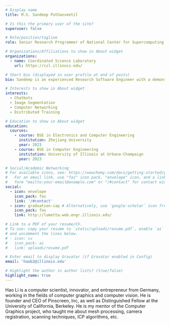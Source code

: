 ```yaml
---
# Display name
title: M.S. Sandeep Puthanveetil

# Is this the primary user of the site?
superuser: false

# Role/position/tagline
role: Senior Research Programmer of National Center for Supercomputing Applications

# Organizations/Affiliations to show in About widget
organizations:
  - name: Coordinated Science Laboratory
    url: https://csl.illinois.edu/

# Short bio (displayed in user profile at end of posts)
bio: Sandeep is an experienced Research Software Engineer with a demonstrated history of working in multiple research areas. Skilled in Computer Vision and Image Analysis. Strong engineering professional with a Master of Science in Computer Science and Engineering from the University at Buffalo. He helped me with a networking bug in FastAPI when I was doing the Professor Medo Project. He provided me an insight of the asynchronization issues, that the server frameworks are already well-built and we'd better expect bugs showing in other places.

# Interests to show in About widget
interests:
  - Chatbots
  - Image Segmentation
  - Computer Networking
  - Distributed Training

# Education to show in About widget
education:
  courses:
    - course: BSE in Electronics and Computer Engineering
      institution: Zhejiang University
      year: 2023
    - course: BSE in Computer Engineering
      institution: University of Illinois at Urbana-Champaign
      year: 2023

# Social/Academic Networking
# For available icons, see: https://wowchemy.com/docs/getting-started/page-builder/#icons
#   For an email link, use "fas" icon pack, "envelope" icon, and a link in the
#   form "mailto:your-email@example.com" or "/#contact" for contact widget.
social:
  - icon: envelope
    icon_pack: fas
    link: '/#contact'
  - icon: graduation-cap # Alternatively, use `google-scholar` icon from `ai` icon pack
    icon_pack: fas
    link: http://lumetta.web.engr.illinois.edu/

# Link to a PDF of your resume/CV.
# To use: copy your resume to `static/uploads/resume.pdf`, enable `ai` icons in `params.toml`,
# and uncomment the lines below.
# - icon: cv
#   icon_pack: ai
#   link: uploads/resume.pdf

# Enter email to display Gravatar (if Gravatar enabled in Config)
email: 'haob2@illinois.edu'

# Highlight the author in author lists? (true/false)
highlight_name: true
---
```


Hao Li is a computer scientist, innovator, and entrepreneur from Germany, working in the fields of computer graphics and computer vision. He is founder and CEO of Pinscreen, Inc, as well as Distinguished Fellow at the University of California, Berkeley. He is my mentor of the Computer Graphics project, who taught me about mesh processing, camera registration, scanning techniques, ICP algorithms, etc. 

<!-- {{< icon name="download" pack="fas" >}} Download my {{< staticref "uploads/demo_resume.pdf" "newtab" >}}resumé{{< /staticref >}}. -->
